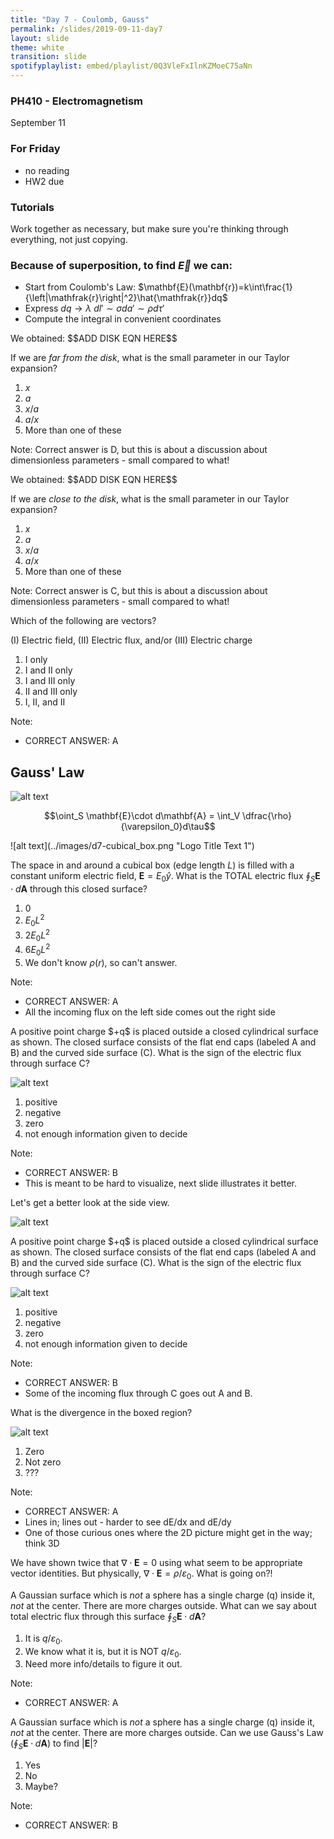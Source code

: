 ```yaml
---
title: "Day 7 - Coulomb, Gauss"
permalink: /slides/2019-09-11-day7
layout: slide
theme: white
transition: slide
spotifyplaylist: embed/playlist/0Q3VleFxIlnKZMoeC75aNn
---
```


<section data-markdown="">

### PH410 - Electromagnetism

September 11
<!--this doesn't work... {% include spotifyplaylist.html id=page.spotifyplaylist %}-->
</section>
<!--<section data-markdown>
We need a bit more practice with script r. Answer this on slack. 
Given the location of the little bit of charge ($dq$) on this spherical surface, what is $|\vec{\mathfrak{R}}|$?

![alt text](../images/d7-sphereintegrate.png "Logo Title Text 1")


1. $\sqrt{z^2+r'^2}$
2. $\sqrt{z^2+r'^2-2zr'\cos\theta}$
3. $\sqrt{z^2+r'^2+2zr'\cos\theta}$
4. Something else

Note:
CORRECT ANSWER: B


</section>-->

<section data-markdown="">

### For Friday
- no reading
- HW2 due
	
</section>

<section data-markdown>
	
### Tutorials

Work together as necessary, but make sure you're thinking through everything, not just copying.

</section>



<section data-markdown>
	
### Because of superposition, to find $\vec{E}$ we can:

- Start from Coulomb's Law: $\mathbf{E}(\mathbf{r})=k\int\frac{1}{\left|\mathfrak{r}\right|^2}\hat{\mathfrak{r}}dq$
- Express $dq \rightarrow \lambda~dl' \sim \sigma da' \sim \rho d\tau'$
- Compute the integral in convenient coordinates
</section>
<section data-markdown>
We obtained:
$$ADD DISK EQN HERE$$


If we are *far from the disk*, what is the small parameter in our Taylor expansion?

1. $x$
2. $a$
3. $x/a$
4. $a/x$
5. More than one of these

Note: Correct answer is D, but this is about a discussion about dimensionless parameters - small compared to what!
</section>
<section data-markdown>
We obtained:
$$ADD DISK EQN HERE$$


If we are *close to the disk*, what is the small parameter in our Taylor expansion?

1. $x$
2. $a$
3. $x/a$
4. $a/x$
5. More than one of these

Note: Correct answer is C, but this is about a discussion about dimensionless parameters - small compared to what!
</section>

<section data-markdown>

Which of the following are vectors?

(I) Electric field, (II) Electric flux, and/or (III) Electric charge

1. I only
2. I and II only
3. I and III only
4. II and III only
5. I, II, and II

Note:
* CORRECT ANSWER: A

</section>



<section data-markdown>

## Gauss' Law

![alt text](../images/d7-gauss_pt_charge.png "Logo Title Text 1")

$$\oint_S \mathbf{E}\cdot d\mathbf{A} = \int_V \dfrac{\rho}{\varepsilon_0}d\tau$$

</section>

<section data-markdown>
![alt text](../images/d7-cubical_box.png "Logo Title Text 1")

The space in and around a cubical box (edge length $L$) is filled with a constant uniform electric field, $\mathbf{E} = E_0 \hat{y}$. What is the TOTAL electric flux $\oint_S \mathbf{E} \cdot d\mathbf{A}$ through this closed surface?

1. 0
2. $E_0L^2$
3. $2E_0L^2$
4. $6E_0L^2$
5. We don't know $\rho(r)$, so can't answer.

Note:
* CORRECT ANSWER: A
* All the incoming flux on the left side comes out the right side

</section>

<section data-markdown>
A positive point charge $+q$ is placed outside a closed cylindrical surface as shown.  The closed surface consists of the flat end caps (labeled A and B) and the curved side surface (C). What is the sign of the electric flux through surface C?

![alt text](../images/d7-ABC_cylinder.png "Logo Title Text 1")

1. positive
2. negative
3. zero
4. not enough information given to decide

Note:
* CORRECT ANSWER: B
* This is meant to be hard to visualize, next slide illustrates it better.

</section>

<section data-markdown>

Let's get a better look at the side view.

![alt text](../images/d7-ABC_cylinder_side.png "Logo Title Text 1")


</section>

<section data-markdown>
A positive point charge $+q$ is placed outside a closed cylindrical surface as shown.  The closed surface consists of the flat end caps (labeled A and B) and the curved side surface (C). What is the sign of the electric flux through surface C?
	
![alt text](../images/d7-ABC_cylinder.png "Logo Title Text 1")

1. positive
2. negative
3. zero
4. not enough information given to decide

Note:
* CORRECT ANSWER: B
* Some of the incoming flux through C goes out A and B.

</section>


<section data-markdown>

What is the divergence in the boxed region?

![alt text](../images/d3-divredbox.png "Logo Title Text 1")

1. Zero
2. Not zero
3. ???

Note:
* CORRECT ANSWER: A
* Lines in; lines out - harder to see dE/dx and dE/dy
* One of those curious ones where the 2D picture might get in the way; think 3D

</section>

<section data-markdown>

We have shown twice that $\nabla \cdot \mathbf{E} = 0$ using what seem to be appropriate vector identities. But physically, $\nabla \cdot \mathbf{E} = \rho/ \varepsilon_0$. What is going on?!


</section>



<section data-markdown>

A Gaussian surface which is *not* a sphere has a single charge (q) inside it, *not* at the center. There are more charges outside. What can we say about total electric flux through this surface $\oint_S \mathbf{E} \cdot d\mathbf{A}$?

1. It is $q/\varepsilon_0$.
2. We know what it is, but it is NOT $q/\varepsilon_0$.
3. Need more info/details to figure it out.

Note:
* CORRECT ANSWER: A

</section>

<section data-markdown>

A Gaussian surface which is *not* a sphere has a single charge (q) inside it, *not* at the center. There are more charges outside. Can we use Gauss's Law ($\oint_S \mathbf{E} \cdot d\mathbf{A}$) to find $|\mathbf{E}|$?

1. Yes
2. No
3. Maybe?

Note:
* CORRECT ANSWER: B

</section>
<!--
<section data-markdown>

<img src ="./images/dipole_gauss.png" align="right" style="width: 300px";/>


An electric dipole ($+q$ and $–q$, small distance $d$ apart) sits centered in a Gaussian sphere.

What can you say about the flux of $\mathbf{E}$ through the sphere, and $|\mathbf{E}|$ on the sphere?

1. Flux = 0, E = 0 everywhere on sphere surface
2. Flux = 0, E need not be zero *everywhere* on sphere
3. Flux is not zero, E = 0 everywhere on sphere
4. Flux is not zero, E need not be zero...

Note:
* CORRECT ANSWER: B
* Think about Q enclosed; what can we say about E though?

</section>

<section data-markdown>

SLAC (Stanford Linear Accelerator Center) is where quarks (including the charm
quark), and the tauon (like a heavier electron) were discovered.

<img src ="./images/slac_overhead.jpg" align="center" style="width: 700px";/>

Note: Charged particles are accelerated inside a long metal cylindrical pipe, which is 2 miles long and has a radius R = 6 cm. All the air is pumped out of this pipe, known as the "beam line."
</section>

<section data-markdown>
<img src ="./images/cylinder_slac.png" align="left" style="width: 300px";/>

One afternoon, the beam line is struck by lightning, which gives it a uniform
surface charge density $+\sigma$. Does that affect the experiment?!

What is the infinitesimal area, $dA$, of a small patch on a cylindrical shell centered
on the z-axis?

1. $d\phi\,dz$
2. $s\,d\phi\,dz$
3. $s\,ds\,d\phi$
4. $ds\,dz$
5. Something else

Note: Correct answer B

</section>

<section data-markdown>

Which way does the electric field due to the positive charges resting on the beam line point for locations _outside the pipe_ far from the ends?

1. Roughly radially outward
2. Exactly radially outward
3. Roughly radially inward
4. Exactly radially inward
5. It varies too much to tell

Note: Correct answers A and B; talk about models and modeling

</section>

<section data-markdown>

Which way does the electric field due to the positive charges resting on the beam line point for locations _inside the pipe_ far from the ends?

1. Exactly radially outward
2. Exactly radially inward
3. It varies too much to tell
4. Something else

Note: Correct answer D; it zero

</section>


<section data-markdown>

Consider a cube of constant charge density centered at the origin.

**True or False**: I can use Gauss' Law to find the electric field directly above the center of the cube.

1. True and I can argue how we'd do it.
2. True. I'm sure we can, but I don't see how to just yet.
3. False. I'm pretty sure we can't, but I can't say exactly why.
4. False and I can argue why we can't do it.

</section>


<section data-markdown>
Consider a spherical Gaussian surface. What is the $d\mathbf{A}$ in $\int\int\mathbf{E}\cdot d\mathbf{A}$?

1. $r d\theta d\phi \hat{r}$
2. $r^2 d\theta d\phi \hat{r}$
3. $r \sin \theta d\theta d\phi \hat{r}$
4. $r^2 \sin \theta d\theta d\phi \hat{r}$
5. Something else

Note:
* Correct Answer: D
</section>


<section data-markdown>

Consider an infinite sheet of charge with uniform surface charge density $+\sigma$ lying in the $x-y$ plane. From symmetry arguments, we can argue that $\mathbf{E}(x,y,z)$ can be simplified to:

1. $\mathbf{E}(x,y)$; direction undetermined
2. $E_z(x,y)$
3. $\mathbf{E}(z)$; direction undetermined
4. $E_z(z)$
5. Something else

</section>

<section data-markdown>

We derived that the electric field due to an infinite sheet with charge density $\sigma$ was as follows:

$$\mathbf{E}(z) = \begin{cases} \dfrac{\sigma}{2\varepsilon_0}\hat{k} & \mbox{if} & \mbox{ z > 0} \cr \dfrac{-\sigma}{2\varepsilon_0}\hat{k} & \mbox{if} & \mbox{ z < 0}\end{cases}$$

What does that tell you about the difference in the field when we cross the sheet, $\mathbf{E}(+z)-\mathbf{E}(-z)$?

1. it's zero
2. it's $\frac{\sigma}{\varepsilon_0}$
3. it's -$\frac{\sigma}{\varepsilon_0}$
4. it's +$\frac{\sigma}{\varepsilon_0} \hat{k}$
5. it's -$\frac{\sigma}{\varepsilon_0} \hat{k}$

Note:
* CORRECT ANSWER: D
* Makes for a good discussion about cross one direction versus the other

</section>

<section data-markdown>

## Electric Potential

<img src="./images/lightning.jpg" align="center" style="width: 600px";/>

</section>

<section data-markdown>

Which of the following two fields has zero curl?

| I | II |
|:-:|:-:|
| <img src ="./images/cq_left_field.png" align="center" style="width: 400px";/> | <img src ="./images/cq_right_field.png" align="center" style="width: 400px";/> |

1. Both do.
2. Only I is zero
3. Only II is zero
4. Neither is zero
5. ???

Note:
* CORRECT ANSWER: C
* Think about paddle wheel
* Fall 2016: 9 0 [89] 3 0
</section>

<section data-markdown>

What is the curl of the vector field, $\mathbf{v}= c\hat{\phi}$, in the region shown below?

<img src="./images/c_phi_field.png" align="right" style="width: 300px";/>

1. non-zero everywhere
2. zero at some points, non-zero at others
3. zero curl everywhere

Note:
* CORRECT ANSWER: A

</section>

<section data-markdown>

What is the curl of this vector field, in the red region shown below?

<img src="./images/curl_red_box.png" align="center" style="width: 400px";/>

1. non-zero everywhere in the box
2. non-zero at a limited set of points
3. zero curl everywhere shown
4. we need a formula to decide

Note:
* CORRECT ANSWER: D
* I think it's D because it depends on how the field drops off, which we haven't indicated. If it's drops off like 1/r, then it has no curl.
</section>

<section data-markdown>

What is the curl of this vector field, $\mathbf{v} = \dfrac{c}{s}\hat{\phi}$, in the red region shown below?

<img src="./images/curl_red_box.png" align="center" style="width: 400px";/>

1. non-zero everywhere in the box
2. non-zero at a limited set of points
3. zero curl everywhere shown

</section>
-->
